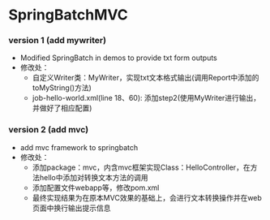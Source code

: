 # SpringBatchMVC
### version 1 (add mywriter)
 - Modified SpringBatch in demos to provide txt form outputs
 - 修改处：
   - 自定义Writer类：MyWriter，实现txt文本格式输出(调用Report中添加的toMyString()方法)
   - job-hello-world.xml(line 18、60): 添加step2(使用MyWriter进行输出，并做好了相应配置)
### version 2 (add mvc)
 - add mvc framework to springbatch
 - 修改处：
   - 添加package：mvc，内含mvc框架实现Class：HelloController，在方法hello中添加对转换文本方法的调用
   - 添加配置文件webapp等，修改pom.xml
   - 最终实现结果为在原本MVC效果的基础上，会进行文本转换操作并在web页面中换行输出提示信息
